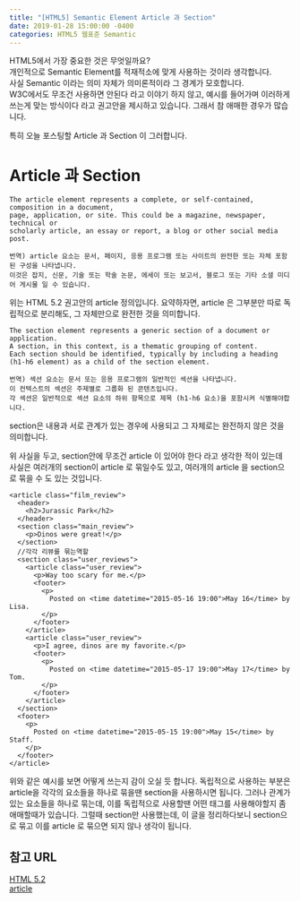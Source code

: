 ```yaml
---
title: "[HTML5] Semantic Element Article 과 Section"
date: 2019-01-28 15:00:00 -0400
categories: HTML5 웹표준 Semantic
---
```


HTML5에서 가장 중요한 것은 무엇일까요?<br>
개인적으로 Semantic Element를 적재적소에 맞게 사용하는 것이라 생각합니다.<br>
사실 Semantic 이라는 의미 자체가 의미론적이라 그 경계가 모호합니다.<br>
W3C에서도 무조건 사용하면 안된다 라고 이야기 하지 않고, 예시를 들어가며
이러하게 쓰는게 맞는 방식이다 라고 권고안을 제시하고 있습니다.
그래서 참 애매한 경우가 많습니다.

특히 오늘 포스팅할 Article 과 Section 이 그러합니다.

Article 과 Section
=======

```
The article element represents a complete, or self-contained, composition in a document,
page, application, or site. This could be a magazine, newspaper, technical or 
scholarly article, an essay or report, a blog or other social media post.

번역) article 요소는 문서, 페이지, 응용 프로그램 또는 사이트의 완전한 또는 자체 포함 된 구성을 나타냅니다. 
이것은 잡지, 신문, 기술 또는 학술 논문, 에세이 또는 보고서, 블로그 또는 기타 소셜 미디어 게시물 일 수 있습니다.
```
위는 HTML 5.2 권고안의 article 정의입니다.
요약하자면, article 은 그부분만 따로 독립적으로 분리해도, 그 자체만으로 완전한 것을 의미합니다.


```
The section element represents a generic section of a document or application. 
A section, in this context, is a thematic grouping of content. 
Each section should be identified, typically by including a heading (h1-h6 element) as a child of the section element.

번역) 섹션 요소는 문서 또는 응용 프로그램의 일반적인 섹션을 나타냅니다. 
이 컨텍스트의 섹션은 주제별로 그룹화 된 콘텐츠입니다. 
각 섹션은 일반적으로 섹션 요소의 하위 항목으로 제목 (h1-h6 요소)을 포함시켜 식별해야합니다.
```

section은 내용과 서로 관계가 있는 경우에 사용되고 그 자체로는 완전하지 않은 것을 의미합니다.


위 사실을 두고, section안에 무조건 article 이 있어야 한다 라고 생각한 적이 있는데
사실은 여러개의 section이 article 로 묶일수도 있고, 여러개의 article 을 section으로 묶을 수 도 있는 것입니다.

``` 
<article class="film_review">
  <header>
    <h2>Jurassic Park</h2>
  </header>
  <section class="main_review">
    <p>Dinos were great!</p>
  </section>
  //각각 리뷰를 묶는역할
  <section class="user_reviews">
    <article class="user_review">
      <p>Way too scary for me.</p>
      <footer>
        <p>
          Posted on <time datetime="2015-05-16 19:00">May 16</time> by Lisa.
        </p>
      </footer>
    </article>
    <article class="user_review">
      <p>I agree, dinos are my favorite.</p>
      <footer>
        <p>
          Posted on <time datetime="2015-05-17 19:00">May 17</time> by Tom.
        </p>
      </footer>
    </article>
  </section>
  <footer>
    <p>
      Posted on <time datetime="2015-05-15 19:00">May 15</time> by Staff.
    </p>
  </footer>
</article>
```

위와 같은 예시를 보면 어떻게 쓰는지 감이 오실 듯 합니다.
독립적으로 사용하는 부분은 article을 각각의 요소들을 하나로 묶을땐 section을 사용하시면 됩니다.
그러나 관계가 있는 요소들을 하나로 묶는데, 이를 독립적으로 사용할땐 어떤 태그를 사용해야할지 좀 애매할때가 있습니다.
그럴때 section만 사용했는데, 이 글을 정리하다보니 section으로 묶고 이를 article 로 묶으면 되지 않나 생각이 됩니다.





참고 URL
------
[HTML 5.2](https://www.w3.org/TR/html52)<br>
[article](https://developer.mozilla.org/ko/docs/Web/HTML/Element/article)

